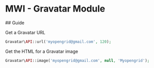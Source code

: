 # MWI - Gravatar Module

## Guide

Get a Gravatar URL

```php
Gravatar\API::url('myopengrid@gmail.com', 120);
```

Get the HTML for a Gravatar image

```php
Gravatar\API::image('myopengrid@gmail.com', null, 'Myopengrid');
```
